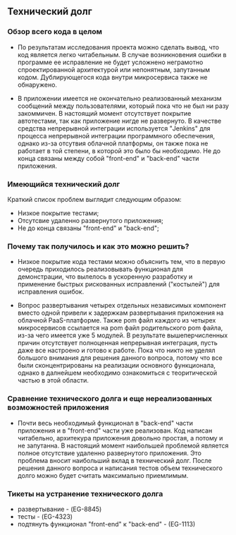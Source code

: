 ## Технический долг

### Обзор всего кода в целом
- По результатам исследования проекта можно сделать вывод, что код является легко
читабельным. В случае возникновения ошибки в программе ее исправление не будет
усложнено неграмотно спроектированной архитектурой или непонятным, запутанным кодом.
Дублирующегося кода внутри микросервиса также не обнаружено.

- В приложении имеется не окончательно реализованный механизм сообщений между
пользователями, который пока что не был ни разу закоммичен. В настоящий момент отсутствует покрытие автотестами, так как приложение нигде не развернуто. В качестве средства непрерывной интеграции
используется "Jenkins" для процесса непрерывной интеграции программного обеспечения, однако из-за отсутвия облачной платформы, он также пока не работает в той степени, в которой это было бы необходимо. Не до конца связаны
между собой "front-end" и "back-end" части приложения.

### Имеющийся технический долг
Краткий список проблем выглядит следующим образом:
- Низкое покрытие тестами;
- Отсутсвие удаленно развернутого приложения;
- Не до конца связаны "front-end" и "back-end";

### Почему так получилось и как это можно решить?
- Низкое покрытие кода тестами можно объяснить тем, что  в первую очередь приходилось реализовывать функционал для демонстрации, что вылелось в ускоренную разработку и применение быстрых рискованных исправлений ("костылей") для исправления ошибок.

- Вопрос развертывания четырех отдельных независимых компонент вместо
одной привели к задержкам развертывания приложения на облачной PaaS-платформе. Также pom файл каждого из четырех микросервисов
ссылается на pom файл родительского pom файла, из-за чего имеется уже 5 модулей.
В результате вышеперчисленных причин отсутствует полноценная непрерывная интеграция,
пусть даже все настроено и готово к работе. Пока что никто не уделял большого внимания
для решения данного вопроса, потому что все были сконцентрированы на реализации
основного функционала, однако в далнейшем необходимо ознакомиться с теоритической
частью в этой области.

### Cравнение технического долга и еще нереализованных возможностей приложения
- Почти весь необходимый функционал в "back-end" части приложения и в "front-end" части уже реализован. Код написан читабельно,
архитекура приложения довольно простая, а потому и не запутанна. В настоящий момент
наибольшей проблемой является полное отсутствие удаленно развернутого приложения.
Это проблема вносит наибольший вклад в технический долг. После решения данного
вопроса и написания тестов объем технического долго можно будет считать максимально приемлимым.

### Тикеты на устранение технического долга
- развертывание - (EG-8845)
- тесты - (EG-4323)
- подтянуть функционал "front-end" к "back-end" - (EG-1113)
